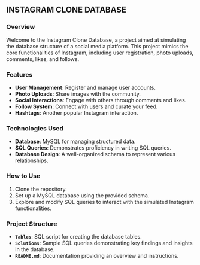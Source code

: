 ## INSTAGRAM CLONE DATABASE

### Overview

Welcome to the Instagram Clone Database, a project aimed at simulating the database structure of a social media platform. This project mimics the core functionalities of Instagram, including user registration, photo uploads, comments, likes, and follows.

### Features

- **User Management**: Register and manage user accounts.
- **Photo Uploads**: Share images with the community.
- **Social Interactions**: Engage with others through comments and likes.
- **Follow System**: Connect with users and curate your feed.
- **Hashtags**: Another popular Instagram interaction.

### Technologies Used

- **Database**: MySQL for managing structured data.
- **SQL Queries**: Demonstrates proficiency in writing SQL queries.
- **Database Design**: A well-organized schema to represent various relationships.

### How to Use

1. Clone the repository.
2. Set up a MySQL database using the provided schema.
3. Explore and modify SQL queries to interact with the simulated Instagram functionalities.

### Project Structure

- **`Tables`**: SQL script for creating the database tables.
- **`Solutions`**: Sample SQL queries demonstrating key findings and insights in the database.
- **`README.md`**: Documentation providing an overview and instructions.
